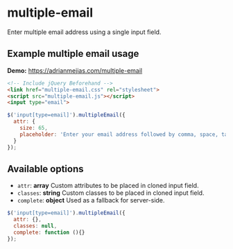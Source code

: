 multiple-email
==========

Enter multiple email address using a single input field.

Example multiple email usage
------------

**Demo:** https://adrianmejias.com/multiple-email

```html
<!-- Include jQuery Beforehand -->
<link href="multiple-email.css" rel="stylesheet">
<script src="multiple-email.js"></script>
<input type="email">
```

```javascript
$('input[type=email]').multipleEmail({
  attr: {
    size: 65,
    placeholder: 'Enter your email address followed by comma, space, tab or enter'
  }
});
```

Available options
------------

* ``attr``: **array** Custom attributes to be placed in cloned input field.
* ``classes``: **string** Custom classes to be placed in cloned input field.
* ``complete``: **object** Used as a fallback for server-side.

```javascript
$('input[type=email]').multipleEmail({
  attr: {},
  classes: null,
  complete: function (){}
});
```